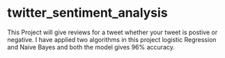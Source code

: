 # twitter_sentiment_analysis
This Project will give reviews for a tweet whether your tweet is postive or negative.
I have applied two algorithms in this project logistic Regression and Naive Bayes and both the model gives 96% accuracy.
